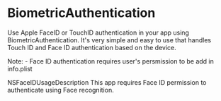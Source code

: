 # BiometricAuthentication

Use Apple FaceID or TouchID authentication in your app using BiometricAuthentication. It's very simple and easy to use that handles Touch ID and Face ID authentication based on the device.

Note: - Face ID authentication requires user's persmission to be add in info.plist

<key>NSFaceIDUsageDescription</key>
<string>This app requires Face ID permission to authenticate using Face recognition.</string>
